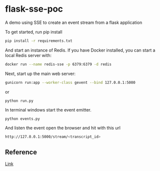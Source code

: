 # flask-sse-poc
A demo using SSE to create an event stream from a flask application

To get started, run pip install

```sh
pip install -r requirements.txt
```

And start an instance of Redis. If you have Docker installed, you can start a local Redis server with:

``` sh
docker run --name redis-sse -p 6379:6379 -d redis
```

Next, start up the main web server:

```sh
gunicorn run:app --worker-class gevent --bind 127.0.0.1:5000
```
or
```
python run.py
```

In terminal windows start the event emitter.

```sh
python events.py
```

And listen the event open the browser and hit with this url

```sh
http://127.0.0.1:5000/stream/<transcript_id>
```

## Reference

[Link](https://flask-sse.readthedocs.io/en/latest/)

